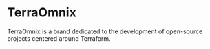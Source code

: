 # TerraOmnix

TerraOmnix is a brand dedicated to the development of open-source projects centered around Terraform.
